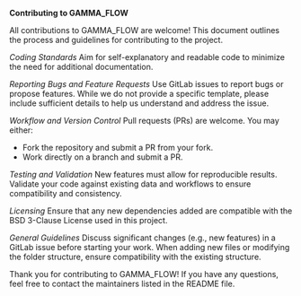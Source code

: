 **Contributing to GAMMA_FLOW**

All contributions to GAMMA_FLOW are welcome! This document outlines the process and guidelines for contributing to the project.

*Coding Standards*
Aim for self-explanatory and readable code to minimize the need for additional documentation.

*Reporting Bugs and Feature Requests*
Use GitLab issues to report bugs or propose features.
While we do not provide a specific template, please include sufficient details to help us understand and address the issue.

*Workflow and Version Control*
Pull requests (PRs) are welcome. You may either:
- Fork the repository and submit a PR from your fork.
- Work directly on a branch and submit a PR.

*Testing and Validation*
New features must allow for reproducible results.
Validate your code against existing data and workflows to ensure compatibility and consistency.

*Licensing*
Ensure that any new dependencies added are compatible with the BSD 3-Clause License used in this project.

*General Guidelines*
Discuss significant changes (e.g., new features) in a GitLab issue before starting your work.
When adding new files or modifying the folder structure, ensure compatibility with the existing structure.

Thank you for contributing to GAMMA_FLOW! If you have any questions, feel free to contact the maintainers listed in the README file.